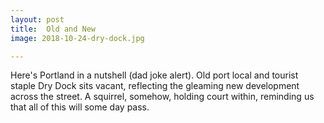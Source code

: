 ```yaml
---
layout: post
title:  Old and New
image: 2018-10-24-dry-dock.jpg

---
```


Here's Portland in a nutshell (dad joke alert). Old port local and tourist staple Dry Dock sits vacant, 
reflecting the gleaming new development across the street. A squirrel, somehow, holding court within, reminding us
that all of this will some day pass.          
 
  

